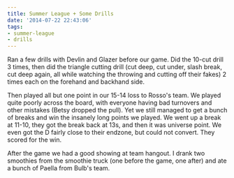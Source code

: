 ```yaml
---
title: Summer League + Some Drills
date: '2014-07-22 22:43:06'
tags:
- summer-league
- drills
---
```


Ran a few drills with Devlin and Glazer before our game. Did the 10-cut drill 3 times, then did the triangle cutting drill (cut deep, cut under, slash break, cut deep again, all while watching the throwing and cutting off their fakes) 2 times each on the forehand and backhand side.

Then played all but one point in our 15-14 loss to Rosso's team. We played quite poorly across the board, with everyone having bad turnovers and other mistakes (Betsy dropped the pull). Yet we still managed to get a bunch of breaks and win the insanely long points we played. We went up a break at 11-10, they got the break back at 13s, and then it was universe point. We even got the D fairly close to their endzone, but could not convert. They scored for the win. 

After the game we had a good showing at team hangout. I drank two smoothies from the smoothie truck (one before the game, one after) and ate a bunch of Paella from Bulb's team.
